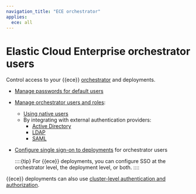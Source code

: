 ```yaml
---
navigation_title: "ECE orchestrator"
applies:
  ece: all
---
```


# Elastic Cloud Enterprise orchestrator users

Control access to your {{ece}} [orchestrator](/deploy-manage/deploy/cloud-enterprise/deploy-an-orchestrator.md) and deployments. 

* [Manage passwords for default users](/deploy-manage/users-roles/cloud-enterprise-orchestrator/manage-system-passwords.html)
* [Manage orchestrator users and roles](/deploy-manage/users-roles/cloud-enterprise-orchestrator/manage-users-roles.html):
  * [Using native users](/deploy-manage/users-roles/cloud-enterprise-orchestrator/native-user-authentication.html)
  * By integrating with external authentication providers:
    * [Active Directory](/deploy-manage/users-roles/cloud-enterprise-orchestrator/active-directory.html)
    * [LDAP](/deploy-manage/users-roles/cloud-enterprise-orchestrator/ldap.html)
    * [SAML](/deploy-manage/users-roles/cloud-enterprise-orchestrator/saml.html)
* [Configure single sign-on to deployments](/deploy-manage/users-roles/cloud-enterprise-orchestrator/configure-sso-for-deployments.html) for orchestrator users

  ::::{tip}
  For {{ece}} deployments, you can configure SSO at the orchestrator level, the deployment level, or both.
  ::::

{{ece}} deployments can also use [cluster-level authentication and authorization](/deploy-manage/users-roles/cluster-or-deployment-auth.md).